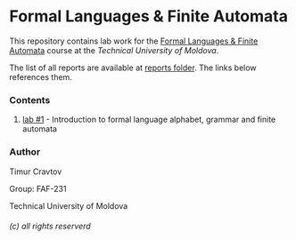 # Formal Languages & Finite Automata

This repository contains lab work for the <u>Formal Languages & Finite Automata</u> course at the *Technical University of Moldova*. 

The list of all reports are available at [reports folder](reports). The links below references them.

###  Contents

1) [lab #1](reports/LAB-1_LFA_Timur-Cravtov.md) - Introduction to formal language alphabet, grammar and finite automata 


### Author
Timur Cravtov  

Group: FAF-231

Technical University of Moldova

###### (c) all rights reserverd

